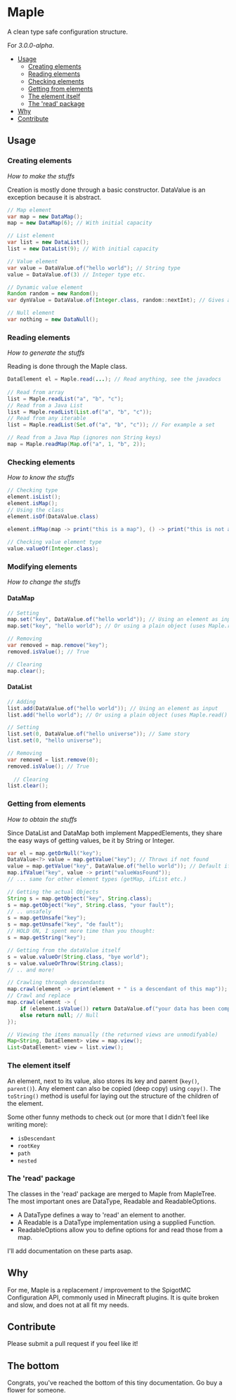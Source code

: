 # Maple

A clean type safe configuration structure.

For *3.0.0-alpha*.

- [Usage](#usage)
  - [Creating elements](#creating-elements)
  - [Reading elements](#reading-elements)
  - [Checking elements](#checking-elements)
  - [Getting from elements](#getting-from-elements)
  - [The element itself](#the-element-itself)
  - [The 'read' package](#the-read-package)
- [Why](#why)
- [Contribute](#contribute)

## Usage

### Creating elements

*How to make the stuffs*

Creation is mostly done through a basic constructor.
DataValue is an exception because it is abstract.

```java
// Map element
var map = new DataMap();
map = new DataMap(6); // With initial capacity

// List element
var list = new DataList();
list = new DataList(9); // With initial capacity

// Value element
var value = DataValue.of("hello world"); // String type
value = DataValue.of(3) // Integer type etc.

// Dynamic value element
Random random = new Random();
var dynValue = DataValue.of(Integer.class, random::nextInt); // Gives a random integer when accessed

// Null element
var nothing = new DataNull();
```

### Reading elements

*How to generate the stuffs*

Reading is done through the Maple class.

```java
DataElement el = Maple.read(...); // Read anything, see the javadocs
        
// Read from array
list = Maple.readList("a", "b", "c");
// Read from a Java List
list = Maple.readList(List.of("a", "b", "c"));
// Read from any iterable
list = Maple.readList(Set.of("a", "b", "c")); // For example a set

// Read from a Java Map (ignores non String keys)
map = Maple.readMap(Map.of("a", 1, "b", 2));
```

### Checking elements

*How to know the stuffs*

```java
// Checking type
element.isList();
element.isMap();
// Using the class        
element.isOf(DataValue.class)
        
element.ifMap(map -> print("this is a map"), () -> print("this is not a map"));

// Checking value element type
value.valueOf(Integer.class);
```

### Modifying elements

*How to change the stuffs*

#### DataMap

```java
// Setting
map.set("key", DataValue.of("hello world")); // Using an element as input
map.set("key", "hello world"); // Or using a plain object (uses Maple.read() under the hood)

// Removing
var removed = map.remove("key");
removed.isValue(); // True

// Clearing
map.clear();
```

#### DataList

```java
// Adding
list.add(DataValue.of("hello world")); // Using an element as input
list.add("hello world"); // Or using a plain object (uses Maple.read() under the hood)

// Setting
list.set(0, DataValue.of("hello universe")); // Same story
list.set(0, "hello universe");

// Removing
var removed = list.remove(0);
removed.isValue(); // True
  
  // Clearing
list.clear();
```

### Getting from elements

*How to obtain the stuffs*

Since DataList and DataMap both implement MappedElements,
they share the easy ways of getting values, be it by String or Integer.

```java
var el = map.getOrNull("key");
DataValue<?> value = map.getValue("key"); // Throws if not found
value = map.getValue("key", DataValue.of("hello world")); // Default if not found
map.ifValue("key", value -> print("valueWasFound"));
// ... same for other element types (getMap, ifList etc.)

// Getting the actual Objects
String s = map.getObject("key", String.class);
s = map.getObject("key", String.class, "your fault");
// .. unsafely
s = map.getUnsafe("key");
s = map.getUnsafe("key", "de fault");
// HOLD ON, I spent more time than you thought:
s = map.getString("key");

// Getting from the dataValue itself
s = value.valueOr(String.class, "bye world");
s = value.valueOrThrow(String.class);
// .. and more!

// Crawling through descendants
map.crawl(element -> print(element + " is a descendant of this map"));
// Crawl and replace
map.crawl(element -> {
    if (element.isValue()) return DataValue.of("your data has been compromised");
    else return null; // Null
});

// Viewing the items manually (the returned views are unmodifyable)
Map<String, DataElement> view = map.view();
List<DataElement> view = list.view();
```

### The element itself

An element, next to its value, also stores its key and parent (`key()`, `parent()`).
Any element can also be copied (deep copy) using `copy()`.
The `toString()` method is useful for laying out the structure of the children of the element.

Some other funny methods to check out (or more that I didn't feel like writing more):
- `isDescendant`
- `rootKey`
- `path`
- `nested`

### The 'read' package

The classes in the 'read' package are merged to Maple from MapleTree.
The most important ones are DataType, Readable and ReadableOptions.

- A DataType defines a way to 'read' an element to another.
- A Readable is a DataType implementation using a supplied Function.
- ReadableOptions allow you to define options for and read those from a map.

I'll add documentation on these parts asap.

## Why

For me, Maple is a replacement / improvement to the SpigotMC Configuration API,
commonly used in Minecraft plugins. It is quite broken and slow, and does not at all fit my needs.

## Contribute

Please submit a pull request if you feel like it!

## The bottom

Congrats, you've reached the bottom of this tiny documentation. Go buy a flower for someone.
